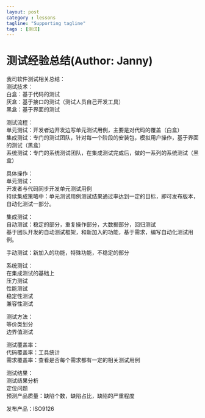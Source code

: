 ```yaml
---
layout: post
category : lessons
tagline: "Supporting tagline"
tags : [测试]
---
```



#   测试经验总结(Author: Janny)      
我司软件测试相关总结：    
测试技术：    
白盒：基于代码的测试    
灰盒：基于接口的测试（测试人员自己开发工具）    
黑盒：基于界面的测试    
     
测试流程：    
单元测试：开发者边开发边写单元测试用例，主要是对代码的覆盖（白盒）    
集成测试：专门的测试团队，针对每一个阶段的安装包，模拟用户操作，基于界面的测试（黑盒）    
系统测试：专门的系统测试团队，在集成测试完成后，做的一系列的系统测试（黑盒）    
    
具体操作：    
单元测试：    
开发者与代码同步开发单元测试用例    
持续集成策略中：单元测试用例测试结果通过率达到一定的目标，即可发布版本，自动化测试一部分。    
    
集成测试：    
自动测试：稳定的部分，重复操作部分，大数据部分，回归测试    
基于团队开发的自动测试框架，和新加入的功能，基于需求，编写自动化测试用例。    
    
手动测试：新加入的功能，特殊功能，不稳定的部分    
    
系统测试：    
在集成测试的基础上    
压力测试    
性能测试    
稳定性测试    
兼容性测试    

测试方法：    
等价类划分    
边界值测试    

测试覆盖率：    
代码覆盖率：工具统计    
需求覆盖率：查看是否每个需求都有一定的相关测试用例    
    
测试结果：    
测试结果分析    
定位问题    
预测产品质量：缺陷个数，缺陷占比，缺陷的严重程度    

    
发布产品：ISO9126    
    
